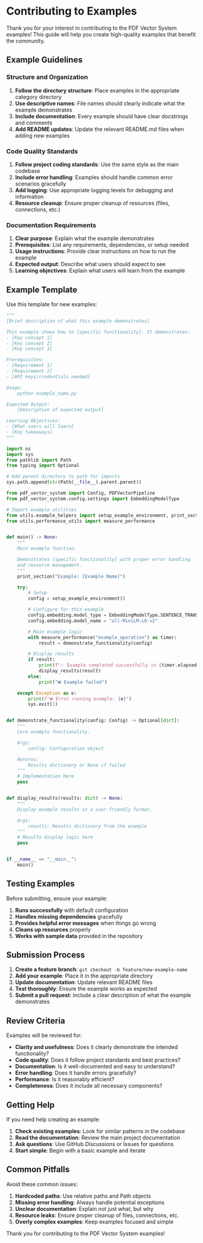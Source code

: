 # Contributing to Examples

Thank you for your interest in contributing to the PDF Vector System examples! This guide will help you create high-quality examples that benefit the community.

## Example Guidelines

### Structure and Organization

1. **Follow the directory structure**: Place examples in the appropriate category directory
2. **Use descriptive names**: File names should clearly indicate what the example demonstrates
3. **Include documentation**: Every example should have clear docstrings and comments
4. **Add README updates**: Update the relevant README.md files when adding new examples

### Code Quality Standards

1. **Follow project coding standards**: Use the same style as the main codebase
2. **Include error handling**: Examples should handle common error scenarios gracefully
3. **Add logging**: Use appropriate logging levels for debugging and information
4. **Resource cleanup**: Ensure proper cleanup of resources (files, connections, etc.)

### Documentation Requirements

1. **Clear purpose**: Explain what the example demonstrates
2. **Prerequisites**: List any requirements, dependencies, or setup needed
3. **Usage instructions**: Provide clear instructions on how to run the example
4. **Expected output**: Describe what users should expect to see
5. **Learning objectives**: Explain what users will learn from the example

## Example Template

Use this template for new examples:

```python
"""
[Brief description of what this example demonstrates]

This example shows how to [specific functionality]. It demonstrates:
- [Key concept 1]
- [Key concept 2]
- [Key concept 3]

Prerequisites:
- [Requirement 1]
- [Requirement 2]
- [API keys/credentials needed]

Usage:
    python example_name.py

Expected Output:
    [Description of expected output]

Learning Objectives:
- [What users will learn]
- [Key takeaways]
"""

import os
import sys
from pathlib import Path
from typing import Optional

# Add parent directory to path for imports
sys.path.append(str(Path(__file__).parent.parent))

from pdf_vector_system import Config, PDFVectorPipeline
from pdf_vector_system.config.settings import EmbeddingModelType

# Import example utilities
from utils.example_helpers import setup_example_environment, print_section
from utils.performance_utils import measure_performance


def main() -> None:
    """
    Main example function.

    Demonstrates [specific functionality] with proper error handling
    and resource management.
    """
    print_section("Example: [Example Name]")

    try:
        # Setup
        config = setup_example_environment()

        # Configure for this example
        config.embedding.model_type = EmbeddingModelType.SENTENCE_TRANSFORMERS
        config.embedding.model_name = "all-MiniLM-L6-v2"

        # Main example logic
        with measure_performance("example_operation") as timer:
            result = demonstrate_functionality(config)

        # Display results
        if result:
            print(f"✅ Example completed successfully in {timer.elapsed:.2f}s")
            display_results(result)
        else:
            print("❌ Example failed")

    except Exception as e:
        print(f"❌ Error running example: {e}")
        sys.exit(1)


def demonstrate_functionality(config: Config) -> Optional[dict]:
    """
    Core example functionality.

    Args:
        config: Configuration object

    Returns:
        Results dictionary or None if failed
    """
    # Implementation here
    pass


def display_results(results: dict) -> None:
    """
    Display example results in a user-friendly format.

    Args:
        results: Results dictionary from the example
    """
    # Results display logic here
    pass


if __name__ == "__main__":
    main()
```

## Testing Examples

Before submitting, ensure your example:

1. **Runs successfully** with default configuration
2. **Handles missing dependencies** gracefully
3. **Provides helpful error messages** when things go wrong
4. **Cleans up resources** properly
5. **Works with sample data** provided in the repository

## Submission Process

1. **Create a feature branch**: `git checkout -b feature/new-example-name`
2. **Add your example**: Place it in the appropriate directory
3. **Update documentation**: Update relevant README files
4. **Test thoroughly**: Ensure the example works as expected
5. **Submit a pull request**: Include a clear description of what the example demonstrates

## Review Criteria

Examples will be reviewed for:

- **Clarity and usefulness**: Does it clearly demonstrate the intended functionality?
- **Code quality**: Does it follow project standards and best practices?
- **Documentation**: Is it well-documented and easy to understand?
- **Error handling**: Does it handle errors gracefully?
- **Performance**: Is it reasonably efficient?
- **Completeness**: Does it include all necessary components?

## Getting Help

If you need help creating an example:

1. **Check existing examples**: Look for similar patterns in the codebase
2. **Read the documentation**: Review the main project documentation
3. **Ask questions**: Use GitHub Discussions or Issues for questions
4. **Start simple**: Begin with a basic example and iterate

## Common Pitfalls

Avoid these common issues:

1. **Hardcoded paths**: Use relative paths and Path objects
2. **Missing error handling**: Always handle potential exceptions
3. **Unclear documentation**: Explain not just what, but why
4. **Resource leaks**: Ensure proper cleanup of files, connections, etc.
5. **Overly complex examples**: Keep examples focused and simple

Thank you for contributing to the PDF Vector System examples!
